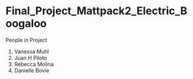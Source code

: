 # Final_Project_Mattpack2_Electric_Boogaloo


People in Project

1. Vanessa Muhl
2. Juan H Piloto
3. Rebecca Molina
4. Danielle Bovie
